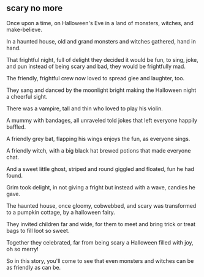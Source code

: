 ## scary no more

Once upon a time, on Halloween's Eve in a land of monsters, witches, and make-believe.

In a haunted house, old and grand monsters and witches gathered, hand in hand.

That frightful night, full of delight they decided it would be fun, to sing, joke, and pun instead of being scary and bad, they would be frightfully mad.

The friendly, frightful crew now loved to spread glee and laughter, too.

They sang and danced by the moonlight bright making the Halloween night a cheerful sight.

There was a vampire, tall and thin who loved to play his violin.

A mummy with bandages, all unraveled told jokes that left everyone happily baffled.

A friendly grey bat, flapping his wings enjoys the fun, as everyone sings.

A friendly witch, with a big black hat brewed potions that made everyone chat.

And a sweet little ghost, striped and round giggled and floated, fun he had found.

Grim took delight, in not giving a fright but instead with a wave, candies he gave.

The haunted house, once gloomy, cobwebbed, and scary was transformed to a pumpkin cottage, by a halloween fairy.

They invited children far and wide, for them to meet and bring trick or treat bags to fill loot so sweet.

Together they celebrated, far from being scary a Halloween filled with joy, oh so merry!

So in this story, you'll come to see that even monsters and witches can be as friendly as can be.